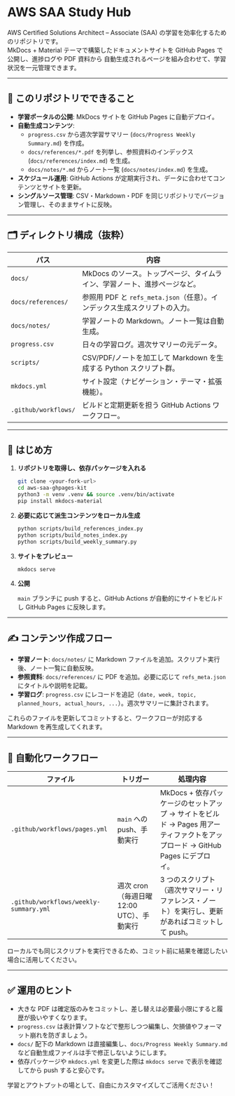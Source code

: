 # AWS SAA Study Hub

AWS Certified Solutions Architect – Associate (SAA) の学習を効率化するためのリポジトリです。  
MkDocs + Material テーマで構築したドキュメントサイトを GitHub Pages で公開し、進捗ログや PDF 資料から
自動生成されるページを組み合わせて、学習状況を一元管理できます。

---

## 📌 このリポジトリでできること

- **学習ポータルの公開**: MkDocs サイトを GitHub Pages に自動デプロイ。
- **自動生成コンテンツ**:
  - `progress.csv` から週次学習サマリー (`docs/Progress Weekly Summary.md`) を作成。
  - `docs/references/*.pdf` を列挙し、参照資料のインデックス (`docs/references/index.md`) を生成。
  - `docs/notes/*.md` からノート一覧 (`docs/notes/index.md`) を生成。
- **スケジュール運用**: GitHub Actions が定期実行され、データに合わせてコンテンツとサイトを更新。
- **シングルソース管理**: CSV・Markdown・PDF を同じリポジトリでバージョン管理し、そのままサイトに反映。

---

## 🗂 ディレクトリ構成（抜粋）

| パス | 内容 |
| --- | --- |
| `docs/` | MkDocs のソース。トップページ、タイムライン、学習ノート、進捗ページなど。 |
| `docs/references/` | 参照用 PDF と `refs_meta.json`（任意）。インデックス生成スクリプトの入力。 |
| `docs/notes/` | 学習ノートの Markdown。ノート一覧は自動生成。 |
| `progress.csv` | 日々の学習ログ。週次サマリーの元データ。 |
| `scripts/` | CSV/PDF/ノートを加工して Markdown を生成する Python スクリプト群。 |
| `mkdocs.yml` | サイト設定（ナビゲーション・テーマ・拡張機能）。 |
| `.github/workflows/` | ビルドと定期更新を担う GitHub Actions ワークフロー。 |

---

## 🚀 はじめ方

1. **リポジトリを取得し、依存パッケージを入れる**

   ```bash
   git clone <your-fork-url>
   cd aws-saa-ghpages-kit
   python3 -m venv .venv && source .venv/bin/activate
   pip install mkdocs-material
   ```

2. **必要に応じて派生コンテンツをローカル生成**

   ```bash
   python scripts/build_references_index.py
   python scripts/build_notes_index.py
   python scripts/build_weekly_summary.py
   ```

3. **サイトをプレビュー**

   ```bash
   mkdocs serve
   ```

4. **公開**

   `main` ブランチに push すると、GitHub Actions が自動的にサイトをビルドし GitHub Pages に反映します。

---

## ✍️ コンテンツ作成フロー

- **学習ノート**: `docs/notes/` に Markdown ファイルを追加。スクリプト実行後、ノート一覧に自動反映。
- **参照資料**: `docs/references/` に PDF を追加。必要に応じて `refs_meta.json` にタイトルや説明を記載。
- **学習ログ**: `progress.csv` にレコードを追記（`date, week, topic, planned_hours, actual_hours, ...`）。週次サマリーに集計されます。

これらのファイルを更新してコミットすると、ワークフローが対応する Markdown を再生成してくれます。

---

## 🤖 自動化ワークフロー

| ファイル | トリガー | 処理内容 |
| --- | --- | --- |
| `.github/workflows/pages.yml` | `main` への push、手動実行 | MkDocs + 依存パッケージのセットアップ → サイトをビルド → Pages 用アーティファクトをアップロード → GitHub Pages にデプロイ。 |
| `.github/workflows/weekly-summary.yml` | 週次 cron（毎週日曜 12:00 UTC）、手動実行 | 3 つのスクリプト（週次サマリー・リファレンス・ノート）を実行し、更新があればコミットして push。 |

ローカルでも同じスクリプトを実行できるため、コミット前に結果を確認したい場合に活用してください。

---

## ✅ 運用のヒント

- 大きな PDF は確定版のみをコミットし、差し替えは必要最小限にすると履歴が扱いやすくなります。
- `progress.csv` は表計算ソフトなどで整形しつつ編集し、欠損値やフォーマット崩れを防ぎましょう。
- `docs/` 配下の Markdown は直接編集し、`docs/Progress Weekly Summary.md` など自動生成ファイルは手で修正しないようにします。
- 依存パッケージや `mkdocs.yml` を変更した際は `mkdocs serve` で表示を確認してから push すると安心です。

学習とアウトプットの場として、自由にカスタマイズしてご活用ください！


